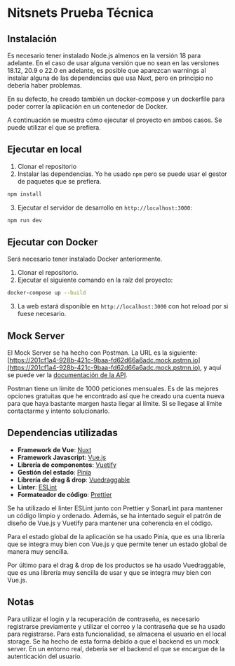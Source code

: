 # Nitsnets Prueba Técnica

## Instalación

Es necesario tener instalado Node.js almenos en la versión 18 para adelante. En el caso de usar alguna versión que no sean en las versiones 18.12, 20.9 o 22.0 en adelante, es posible que aparezcan warnings al instalar alguna de las dependencias que usa Nuxt, pero en principio no debería haber problemas.

En su defecto, he creado también un docker-compose y un dockerfile para poder correr la aplicación en un contenedor de Docker.

A continuación se muestra cómo ejecutar el proyecto en ambos casos. Se puede utilizar el que se prefiera.

## Ejecutar en local

1. Clonar el repositorio
2. Instalar las dependencias. Yo he usado `npm` pero se puede usar el gestor de paquetes que se prefiera.

```bash
npm install
```

3. Ejecutar el servidor de desarrollo en `http://localhost:3000`:

```bash
npm run dev
```

## Ejecutar con Docker

Será necesario tener instalado Docker anteriormente.

1. Clonar el repositorio.
2. Ejecutar el siguiente comando en la raíz del proyecto:

```bash
docker-compose up --build
```

3. La web estará disponible en `http://localhost:3000` con hot reload por si fuese necesario.

## Mock Server

El Mock Server se ha hecho con Postman. La URL es la siguiente: [https://201cf1a4-928b-421c-9baa-fd62d66a6adc.mock.pstmn.io](https://201cf1a4-928b-421c-9baa-fd62d66a6adc.mock.pstmn.io), y aquí se puede ver la [documentación de la API](https://documenter.getpostman.com/view/39917601/2sAYBSkYh3).

Postman tiene un limite de 1000 peticiones mensuales. Es de las mejores opciones gratuitas que he encontrado así que he creado una cuenta nueva para que haya bastante margen hasta llegar al límite. Si se llegase al límite contactarme y intento solucionarlo.

## Dependencias utilizadas

- **Framework de Vue**: [Nuxt](https://nuxt.com/)
- **Framework Javascript**: [Vue.js](https://vuejs.org/)
- **Librería de componentes**: [Vuetify](https://vuetifyjs.com/en/)
- **Gestión del estado**: [Pinia](https://pinia.vuejs.org/)
- **Librería de drag & drop**: [Vuedraggable](https://www.npmjs.com/package/vuedraggable)
- **Linter**: [ESLint](https://eslint.org/)
- **Formateador de código**: [Prettier](https://prettier.io/)

Se ha utilizado el linter ESLint junto con Prettier y SonarLint para mantener un código limpio y ordenado. Además, se ha intentado seguir el patrón de diseño de Vue.js y Vuetify para mantener una coherencia en el código.

Para el estado global de la aplicación se ha usado Pinia, que es una librería que se integra muy bien con Vue.js y que permite tener un estado global de manera muy sencilla.

Por último para el drag & drop de los productos se ha usado Vuedraggable, que es una librería muy sencilla de usar y que se integra muy bien con Vue.js.

## Notas

Para utilizar el login y la recuperación de contraseña, es necesario registrarse previamente y utilizar el correo y la contraseña que se ha usado para registrarse. Para esta funcionalidad, se almacena el usuario en el local storage. Se ha hecho de esta forma debido a que el backend es un mock server. En un entorno real, debería ser el backend el que se encargue de la autenticación del usuario.